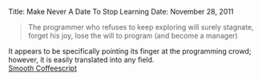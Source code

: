 Title: Make Never A Date To Stop Learning
Date: November 28, 2011

<blockquote cite="Smooth Coffescript">The programmer who refuses to keep exploring will surely stagnate, forget his joy, lose the will to program (and become a manager)
</blockquote>

It appears to be specifically pointing its finger at the programming crowd; however, it is easily translated into any field.  
[Smooth Coffeescript](http://autotelicum.github.com/Smooth-CoffeeScript/SmoothCoffeeScript.html)
